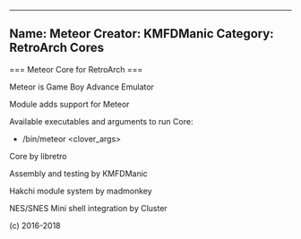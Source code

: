 -----------------------
Name: Meteor 
Creator: KMFDManic
Category: RetroArch Cores
-----------------------
=== Meteor Core for RetroArch ===

Meteor is Game Boy Advance Emulator

Module adds support for Meteor 

Available executables and arguments to run Core:
- /bin/meteor <rom> <clover_args>

Core by libretro

Assembly and testing by KMFDManic

Hakchi module system by madmonkey

NES/SNES Mini shell integration by Cluster

(c) 2016-2018
